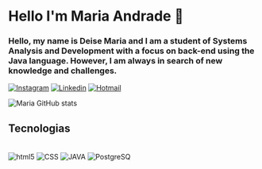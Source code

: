 # Hello I'm Maria Andrade 👋

### Hello, my name is Deise Maria and I am a student of Systems Analysis and Development with a focus on back-end using the Java language. However, I am always in search of new knowledge and challenges.

[![Instagram](https://img.shields.io/badge/Instagram-E4405F?style=for-the-badge&logo=instagram&logoColor=white)](https://www.instagram.com/of.maripaz/)
[![Linkedin](https://img.shields.io/badge/LinkedIn-0077B5?style=for-the-badge&logo=linkedin&logoColor=white)](https://www.linkedin.com/in/deise-andrade-228028232/)
[![Hotmail](https://img.shields.io/badge/Gmail-D14836?style=for-the-badge&logo=gmail&logoColor=white)](https://outlook.live.com/mail/0/junkemail)


![Maria GitHub stats](https://github-readme-stats.vercel.app/api?username=ofmpaz&show_icons=true&theme=radical)

## Tecnologias 
<div style="display: inline_block"><br/>
<img align="center" alt="html5" src="https://img.shields.io/badge/HTML5-E34F26?style=for-the-badge&logo=html5&logoColor=white"/>
<img align="center" alt="CSS" src=https://img.shields.io/badge/CSS3-1572B6?style=for-the-badge&logo=css3&logoColor=white/>
<img align="center" alt="JAVA" src="https://img.shields.io/badge/Java-ED8B00?style=for-the-badge&logo=openjdk&logoColor=white"/>
<img align="center" alt="PostgreSQ" src=https://img.shields.io/badge/PostgreSQL-316192?style=for-the-badge&logo=postgresql&logoColor=white/>
</div>
